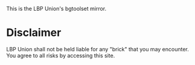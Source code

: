 This is the LBP Union's bgtoolset mirror.

# Disclaimer
LBP Union shall not be held liable for any "brick" that you may encounter.
You agree to all risks by accessing this site.
